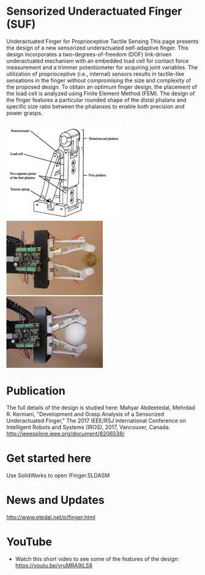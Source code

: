 # Sensorized Underactuated Finger (SUF) 
Underactuated Finger for Proprioceptive Tactile Sensing
This page presents the design of a new sensorized underactuated self-adaptive finger. This design incorporates a two-degrees-of-freedom (DOF) link-driven underactuated mechanism with an embedded load cell for contact force measurement and a trimmer potentiometer for acquiring joint variables. The utilization of proprioceptive (i.e., internal) sensors results in tactile-like sensations in the finger without compromising the size and complexity of the proposed design. To obtain an optimum finger design, the placement of the load cell is analyzed using Finite Element Method (FEM). The design of the finger features a particular rounded shape of the distal phalanx and specific size ratio between the phalanxes to enable both precision and power grasps.

<img src="/img/finger.jpg" width="60%">
<img src="/img/precisionGrasp.JPG" width="50%">
<img src="/img/powerGrasp.JPG" width="50%">


# Publication
The full details of the design is studied here:
Mahyar Abdeetedal, Mehrdad R. Kermani, "Development and Grasp Analysis of a Sensorized Underactuated Finger," The 2017 IEEE/RSJ International Conference on Intelligent Robots and Systems (IROS), 2017, Vancouver, Canada.
http://ieeexplore.ieee.org/document/8206538/
# Get started here
Use SolidWorks to open !Finger.SLDASM
# News and Updates
http://www.etedal.net/p/finger.html
# YouTube
- Watch this short video to see some of the features of the design:
https://youtu.be/yruMRA9iLS8
